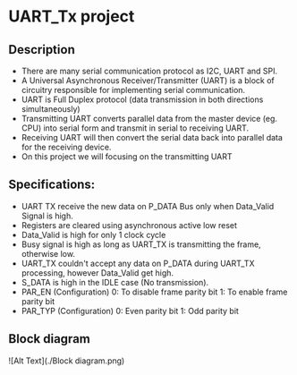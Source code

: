 # UART_Tx project
## Description
* There are many serial communication protocol as I2C, UART and SPI.
* A Universal Asynchronous Receiver/Transmitter (UART) is a block of circuitry responsible for implementing serial communication.
* UART is Full Duplex protocol (data transmission in both directions
simultaneously)
* Transmitting UART converts parallel data from the master device (eg. CPU) into serial form and transmit in serial to receiving UART.
* Receiving UART will then convert the serial data back into parallel data for the receiving device.
* On this project we will focusing on the transmitting UART
## Specifications:
* UART TX receive the new data on P_DATA Bus only when
Data_Valid Signal is high.
* Registers are cleared using asynchronous active low reset
* Data_Valid is high for only 1 clock cycle
* Busy signal is high as long as UART_TX is transmitting the frame,
otherwise low.
* UART_TX couldn't accept any data on P_DATA during UART_TX
processing, however Data_Valid get high.
* S_DATA is high in the IDLE case (No transmission).
* PAR_EN (Configuration)
  0: To disable frame parity bit
  1: To enable frame parity bit
*  PAR_TYP (Configuration)
0: Even parity bit
1: Odd parity bit
## Block diagram
![Alt Text](./Block diagram.png)

